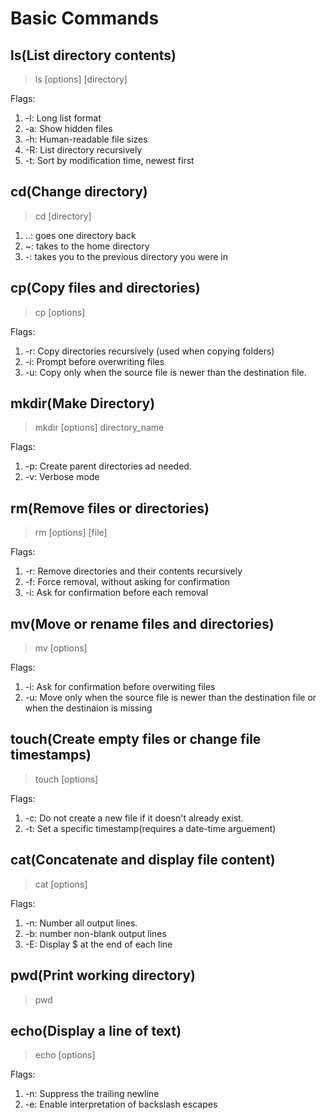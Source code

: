 # Basic Commands

## ls(List directory contents)

> ls [options] [directory]

Flags:

1. -l: Long list format
2. -a: Show hidden files
3. -h: Human-readable file sizes
4. -R: List directory recursively
5. -t: Sort by modification time, newest first

## cd(Change directory)

> cd [directory]

1. ..: goes one directory back
2. ~: takes to the home directory
3. -: takes you to the previous directory you were in

## cp(Copy files and directories)

> cp [options] <source> <destination>

Flags:

1. -r: Copy directories recursively (used when copying folders)
2. -i: Prompt before overwriting files
3. -u: Copy only when the source file is newer than the destination file.

## mkdir(Make Directory)

> mkdir [options] directory_name

Flags:

1. -p: Create parent directories ad needed.
2. -v: Verbose mode

## rm(Remove files or directories)

> rm [options] [file]

Flags:

1. -r: Remove directories and their contents recursively
2. -f: Force removal, without asking for confirmation
3. -i: Ask for confirmation before each removal

## mv(Move or rename files and directories)

> mv [options] <source> <destination>

Flags:

1. -i: Ask for confirmation before overwiting files
2. -u: Move only when the source file is newer than the destination file or when the destinaion is missing

## touch(Create empty files or change file timestamps)

> touch [options] <file>

Flags:

1. -c: Do not create a new file if it doesn't already exist.
2. -t: Set a specific timestamp(requires a date-time arguement)

## cat(Concatenate and display file content)

> cat [options] <file>

Flags:

1. -n: Number all output lines.
2. -b: number non-blank output lines
3. -E: Display $ at the end of each line

## pwd(Print working directory)

> pwd

## echo(Display a line of text)

> echo [options] <string>

Flags:

1. -n: Suppress the trailing newline
2. -e: Enable interpretation of backslash escapes
